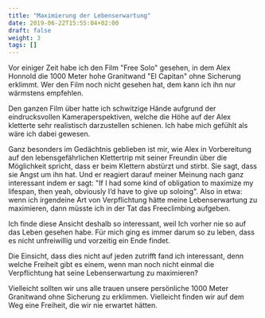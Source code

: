 ```yaml
---
title: "Maximierung der Lebenserwartung"
date: 2019-06-22T15:55:04+02:00
draft: false
weight: 3
tags: []
---
```


Vor einiger Zeit habe ich den Film "Free Solo" gesehen, in dem Alex Honnold die 1000 Meter hohe Granitwand "El Capitan" ohne Sicherung erklimmt. Wer den Film noch nicht gesehen hat, dem kann ich ihn nur wärmstens empfehlen.

Den ganzen Film über hatte ich schwitzige Hände aufgrund der eindrucksvollen Kameraperspektiven, welche die Höhe auf der Alex kletterte sehr realistisch darzustellen schienen. Ich habe mich gefühlt als wäre ich dabei gewesen.

Ganz besonders im Gedächtnis geblieben ist mir, wie Alex in Vorbereitung auf den lebensgefährlichen Klettertrip mit seiner Freundin über die Möglichkeit spricht, dass er beim Klettern abstürzt und stirbt. Sie sagt, dass sie Angst um ihn hat. Und er reagiert darauf meiner Meinung nach ganz interessant indem er sagt: "If I had some kind of obligation to maximize my lifespan, then yeah, obviously I’d have to give up soloing". Also in etwa: wenn ich irgendeine Art von Verpflichtung hätte meine Lebenserwartung zu maximieren, dann müsste ich in der Tat das Freeclimbing aufgeben.

Ich finde diese Ansicht deshalb so interessant, weil Ich vorher nie so auf das Leben gesehen habe. Für mich ging es immer darum so zu leben, dass es nicht unfreiwillig und vorzeitig ein Ende findet.

Die Einsicht, dass dies nicht auf jeden zutrifft fand ich interessant, denn welche Freiheit gibt es einem, wenn man noch nicht einmal die Verpflichtung hat seine Lebenserwartung zu maximieren?

Vielleicht sollten wir uns alle trauen unsere persönliche 1000 Meter Granitwand ohne Sicherung zu erklimmen. Vielleicht finden wir auf dem Weg eine Freiheit, die wir nie erwartet hätten.